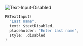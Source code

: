 ![Text-Input-Disabled](https://github.com/powerhome/playbook-swift/assets/112719604/559ef7db-5b4a-4f2a-97b4-345a570067ec)

```swift
PBTextInput(
  "Last name",
  text: $textDisabled,
  placeholder: "Enter last name",
  style: .disabled
)
```
